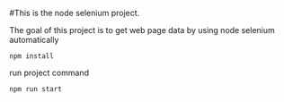 #This is the node selenium project.

The goal of this project is to get web page data by using node selenium automatically 

```
npm install

```

run project command 

```
npm run start

```
